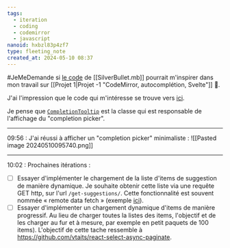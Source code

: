 ```yaml
---
tags:
  - iteration
  - coding
  - codemirror
  - javascript
nanoid: hxbzl83p4zf7
type: fleeting_note
created_at: 2024-05-10 08:37
---
```

#JeMeDemande si [le code](https://github.com/search?q=repo%3Asilverbulletmd%2Fsilverbullet%20autocomplete&type=code) de [[SilverBullet.mb]] pourrait m'inspirer dans mon travail sur [[Projet 1|Projet -1 "CodeMirror, autocomplétion, Svelte"]] 🤔.

J'ai l'impression que le code qui m'intéresse se trouve vers [ici](https://github.com/silverbulletmd/silverbullet/blob/73a427fe48cdf1638bec86aac7a901d4ccbd6c96/web/client.ts#L934).

Je pense que [`CompletionTooltip`](https://github.com/codemirror/autocomplete/blob/8ab59a3fdb3d3d8f17177a62ba8aa18f94d3d358/src/tooltip.ts#L64) est la classe qui est responsable de l'affichage du "completion picker".

---
09:56 : J'ai réussi à afficher un "completion picker" minimaliste :
![[Pasted image 20240510095740.png]]

---
10:02 : Prochaines itérations :

- [ ] Essayer d'implémenter le chargement de la liste d'items de suggestion de manière dynamique. Je souhaite obtenir cette liste via une requête GET http, sur l'url `/get-suggestions/`. Cette fonctionnalité est souvent nommée « remote data fetch » (exemple [ici](https://github.com/mskocik/svelecte?tab=readme-ov-file#-features)).
- [ ] Essayer d'implémenter un chargement dynamique d'items de manière progressif. Au lieu de charger toutes la listes des items, l'objectif et de les charger au fur et à mesure, par exemple en petit paquets de 100 items). L'objectif de cette tache ressemble à <https://github.com/vtaits/react-select-async-paginate>.
